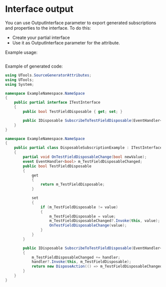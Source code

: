 # Interface output

You can use OutputInterface parameter to export generated subscriptions and properties to the interface.
To do this:
- Create your partial interface
- Use it as OutputInterface parameter for the attribute.

Example usage:

```C#

```

Example of generated code:

```C#
using UTools.SourceGeneratorAttributes;
using UTools;
using System;

namespace ExampleNamespace.NameSpace
{
    public partial interface ITestInterface
    {
        public bool TestFieldDisposable { get; set; }

        public IDisposable SubscribeToTestFieldDisposable(EventHandler<bool> handler);
    }
}

namespace ExampleNamespace.NameSpace
{
    public partial class DisposableSubscriptionExample : ITestInterface
    {
        partial void OnTestFieldDisposableChange(bool newValue);
        event EventHandler<bool> m_TestFieldDisposableChanged;
        public bool TestFieldDisposable
        {
            get
            {
                return m_TestFieldDisposable;
            }

            set
            {
                if (m_TestFieldDisposable != value)
                {
                    m_TestFieldDisposable = value;
                    m_TestFieldDisposableChanged?.Invoke(this, value);
                    OnTestFieldDisposableChange(value);
                }
            }
        }

        public IDisposable SubscribeToTestFieldDisposable(EventHandler<bool> handler)
        {
            m_TestFieldDisposableChanged += handler;
            handler?.Invoke(this, m_TestFieldDisposable);
            return new DisposeAction(() => m_TestFieldDisposableChanged -= handler);
        }
    }
}

```